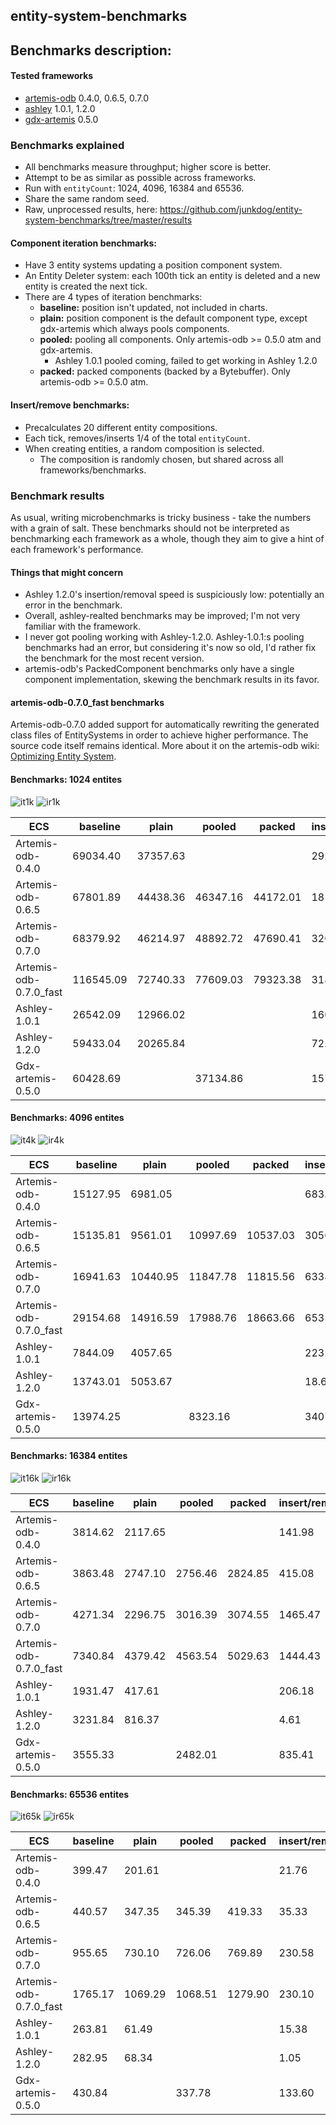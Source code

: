 ## entity-system-benchmarks

## Benchmarks description:
#### Tested frameworks
- [artemis-odb](https://github.com/junkdog/artemis-odb) 0.4.0, 0.6.5, 0.7.0
- [ashley](https://github.com/libgdx/ashley) 1.0.1, 1.2.0
- [gdx-artemis](https://github.com/apotapov/gdx-artemis) 0.5.0


### Benchmarks explained
- All benchmarks measure throughput; higher score is better.
- Attempt to be as similar as possible across frameworks.
- Run with `entityCount`: 1024, 4096, 16384 and 65536.
- Share the same random seed.
- Raw, unprocessed results, here: https://github.com/junkdog/entity-system-benchmarks/tree/master/results

#### Component iteration benchmarks:
- Have 3 entity systems updating a position component system.
- An Entity Deleter system: each 100th tick an entity is deleted and a new entity is created the next tick.
- There are 4 types of iteration benchmarks:
  - **baseline:** position isn't updated, not included in charts.
  - **plain:** position component is the default component type, except gdx-artemis which always pools components.
  - **pooled:** pooling all components. Only artemis-odb >= 0.5.0 atm and gdx-artemis.
    - Ashley 1.0.1 pooled coming, failed to get working in Ashley 1.2.0
  - **packed:** packed components (backed by a Bytebuffer). Only artemis-odb >= 0.5.0 atm.

#### Insert/remove benchmarks:
- Precalculates 20 different entity compositions.
- Each tick, removes/inserts 1/4 of the total `entityCount`.
- When creating entities, a random composition is selected.
  - The composition is randomly chosen, but shared across all frameworks/benchmarks.


### Benchmark results

As usual, writing microbenchmarks is tricky business - take the numbers with a grain of salt.
These benchmarks should not be interpreted as benchmarking each framework as a whole, though
they aim to give a hint of each framework's performance.


#### Things that might concern

- Ashley 1.2.0's insertion/removal speed is suspiciously low: potentially an
  error in the benchmark.
- Overall, ashley-realted benchmarks may be improved; I'm not very familiar with
  the framework.
- I never got pooling working with Ashley-1.2.0. Ashley-1.0.1:s pooling benchmarks had an
  error, but considering it's now so old, I'd rather fix the benchmark for the most recent
  version.
- artemis-odb's PackedComponent benchmarks only have a single component implementation, skewing
  the benchmark results in its favor.

#### artemis-odb-0.7.0_fast benchmarks

Artemis-odb-0.7.0 added support for automatically rewriting the generated class files
of EntitySystems in order to achieve higher performance. The source code itself remains
identical. More about it on the artemis-odb wiki: [Optimizing Entity System][fast].

#### Benchmarks: 1024 entites

 ![it1k][it1k] ![ir1k][ir1k]

| ECS                    | baseline  | plain    | pooled   | packed   | insert/remove |
|------------------------|-----------|----------|----------|----------|---------------|
| Artemis-odb-0.4.0      |  69034.40 | 37357.63 |          |          |       2927.87 |
| Artemis-odb-0.6.5      |  67801.89 | 44438.36 | 46347.16 | 44172.01 |      18115.60 |
| Artemis-odb-0.7.0      |  68379.92 | 46214.97 | 48892.72 | 47690.41 |      32018.43 |
| Artemis-odb-0.7.0_fast | 116545.09 | 72740.33 | 77609.03 | 79323.38 |      31828.33 |
| Ashley-1.0.1           |  26542.09 | 12966.02 |          |          |      16094.70 |
| Ashley-1.2.0           |  59433.04 | 20265.84 |          |          |         72.88 |
| Gdx-artemis-0.5.0      |  60428.69 |          | 37134.86 |          |      15798.65 |


#### Benchmarks: 4096 entites

 ![it4k][it4k] ![ir4k][ir4k]

| ECS                    | baseline | plain    | pooled   | packed   | insert/remove |
|------------------------|----------|----------|----------|----------|---------------|
| Artemis-odb-0.4.0      | 15127.95 |  6981.05 |          |          |        683.30 |
| Artemis-odb-0.6.5      | 15135.81 |  9561.01 | 10997.69 | 10537.03 |       3056.89 |
| Artemis-odb-0.7.0      | 16941.63 | 10440.95 | 11847.78 | 11815.56 |       6338.45 |
| Artemis-odb-0.7.0_fast | 29154.68 | 14916.59 | 17988.76 | 18663.66 |       6535.65 |
| Ashley-1.0.1           |  7844.09 |  4057.65 |          |          |       2232.57 |
| Ashley-1.2.0           | 13743.01 |  5053.67 |          |          |         18.68 |
| Gdx-artemis-0.5.0      | 13974.25 |          |  8323.16 |          |       3407.19 |


#### Benchmarks: 16384 entites

 ![it16k][it16k] ![ir16k][ir16k]

| ECS                    | baseline | plain   | pooled  | packed  | insert/remove |
|------------------------|----------|---------|---------|---------|---------------|
| Artemis-odb-0.4.0      |  3814.62 | 2117.65 |         |         |        141.98 |
| Artemis-odb-0.6.5      |  3863.48 | 2747.10 | 2756.46 | 2824.85 |        415.08 |
| Artemis-odb-0.7.0      |  4271.34 | 2296.75 | 3016.39 | 3074.55 |       1465.47 |
| Artemis-odb-0.7.0_fast |  7340.84 | 4379.42 | 4563.54 | 5029.63 |       1444.43 |
| Ashley-1.0.1           |  1931.47 |  417.61 |         |         |        206.18 |
| Ashley-1.2.0           |  3231.84 |  816.37 |         |         |          4.61 |
| Gdx-artemis-0.5.0      |  3555.33 |         | 2482.01 |         |        835.41 |


#### Benchmarks: 65536 entites

 ![it65k][it65k] ![ir65k][ir65k]

| ECS                    | baseline | plain   | pooled  | packed  | insert/remove |
|------------------------|----------|---------|---------|---------|---------------|
| Artemis-odb-0.4.0      |   399.47 |  201.61 |         |         |         21.76 |
| Artemis-odb-0.6.5      |   440.57 |  347.35 |  345.39 |  419.33 |         35.33 |
| Artemis-odb-0.7.0      |   955.65 |  730.10 |  726.06 |  769.89 |        230.58 |
| Artemis-odb-0.7.0_fast |  1765.17 | 1069.29 | 1068.51 | 1279.90 |        230.10 |
| Ashley-1.0.1           |   263.81 |   61.49 |         |         |         15.38 |
| Ashley-1.2.0           |   282.95 |   68.34 |         |         |          1.05 |
| Gdx-artemis-0.5.0      |   430.84 |         |  337.78 |         |        133.60 |



 [fast]: https://github.com/junkdog/artemis-odb/wiki/Optimizing-Entity-Systems
 [it1k]: http://junkdog.github.io/images/ecs-bench/iteration-1024.png
 [it4k]: http://junkdog.github.io/images/ecs-bench/iteration-4096.png
 [it16k]: http://junkdog.github.io/images/ecs-bench/iteration-16384.png
 [it65k]: http://junkdog.github.io/images/ecs-bench/iteration-65536.png
 [ir1k]: http://junkdog.github.io/images/ecs-bench/insert_remove-1024.png
 [ir4k]: http://junkdog.github.io/images/ecs-bench/insert_remove-4096.png
 [ir16k]: http://junkdog.github.io/images/ecs-bench/insert_remove-16384.png
 [ir65k]: http://junkdog.github.io/images/ecs-bench/insert_remove-65536.png
 
